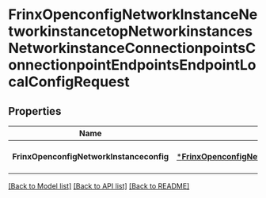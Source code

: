# FrinxOpenconfigNetworkInstanceNetworkinstancetopNetworkinstancesNetworkinstanceConnectionpointsConnectionpointEndpointsEndpointLocalConfigRequest

## Properties
Name | Type | Description | Notes
------------ | ------------- | ------------- | -------------
**FrinxOpenconfigNetworkInstanceconfig** | [***FrinxOpenconfigNetworkInstanceNetworkinstancetopNetworkinstancesNetworkinstanceConnectionpointsConnectionpointEndpointsEndpointLocalConfig**](frinx.openconfig.network.instance.networkinstancetop.networkinstances.networkinstance.connectionpoints.connectionpoint.endpoints.endpoint.local.Config.md) |  | [optional] [default to null]

[[Back to Model list]](../README.md#documentation-for-models) [[Back to API list]](../README.md#documentation-for-api-endpoints) [[Back to README]](../README.md)


